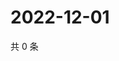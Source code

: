 # 2022-12-01

共 0 条

<!-- BEGIN WEIBO -->
<!-- 最后更新时间 Thu Dec 01 2022 00:21:40 GMT+0800 (China Standard Time) -->

<!-- END WEIBO -->
